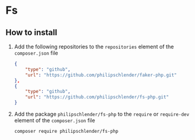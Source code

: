 # Fs

## How to install

1. Add the following repositories to the ```repositories``` element of the ```composer.json``` file

    ```json
    {
        "type": "github",
        "url": "https://github.com/philipschlender/faker-php.git"
    },
    {
        "type": "github",
        "url": "https://github.com/philipschlender/fs-php.git"
    }
    ```

2. Add the package ```philipschlender/fs-php``` to the ```require``` or ```require-dev``` element of the ```composer.json``` file

    ```bash
    composer require philipschlender/fs-php
    ```
